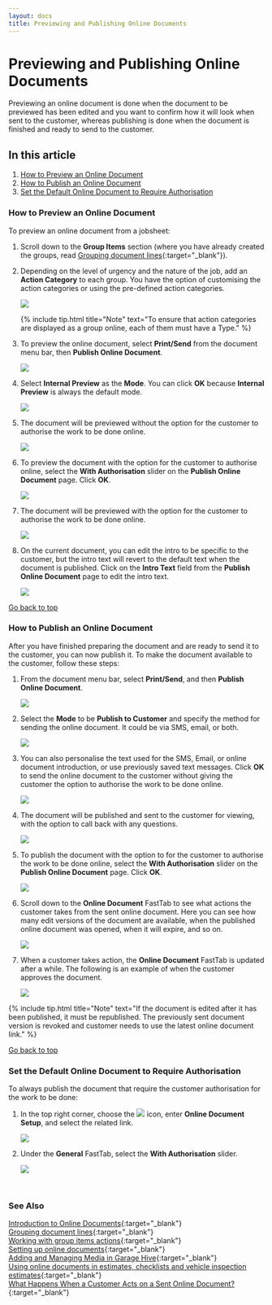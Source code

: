 ```yaml
---
layout: docs
title: Previewing and Publishing Online Documents
---
```


<a name="top"></a>

# Previewing and Publishing Online Documents 

Previewing an online document is done when the document to be previewed has been edited and you want to confirm how it will look when sent to the customer, whereas publishing is done when the document is finished and ready to send to the customer.

## In this article

1. [How to Preview an Online Document](#how-to-preview-an-online-document)
2. [How to Publish an Online Document](#how-to-publish-an-online-document)
3. [Set the Default Online Document to Require Authorisation](#set-the-default-online-document-to-require-authorisation)

### How to Preview an Online Document
To preview an online document from a jobsheet:
1. Scroll down to the **Group Items** section (where you have already created the groups, read [Grouping document lines](garagehive-group-items-grouping-document-lines.html){:target="_blank"}).
2. Depending on the level of urgency and the nature of the job, add an **Action Category** to each group. You have the option of customising the action categories or using the pre-defined action categories.

   ![](media/garagehive-online-documents-previewing1.gif)

   {% include tip.html title="Note" text="To ensure that action categories are displayed as a group online, each of them must have a Type." %}

3. To preview the online document, select **Print/Send** from the document menu bar, then **Publish Online Document**. 

   ![](media/garagehive-online-documents-previewing2.png)

4. Select **Internal Preview** as the **Mode**. You can click **OK** because **Internal Preview** is always the default mode.

   ![](media/garagehive-online-documents-previewing3.png)

5. The document will be previewed without the option for the customer to authorise the work to be done online.

   ![](media/garagehive-online-documents-previewing4.png)

6. To preview the document with the option for the customer to authorise online, select the **With Authorisation** slider on the **Publish Online Document** page. Click **OK**.

   ![](media/garagehive-online-documents-previewing5.png)

7. The document will be previewed with the option for the customer to authorise the work to be done online.

   ![](media/garagehive-online-documents-previewing6.png)

8. On the current document, you can edit the intro to be specific to the customer, but the intro text will revert to the default text when the document is published. Click on the **Intro Text** field from the **Publish Online Document** page to edit the intro text.

   ![](media/garagehive-online-documents-previewing7.png)

[Go back to top](#top)

### How to Publish an Online Document
After you have finished preparing the document and are ready to send it to the customer, you can now publish it. To make the document available to the customer, follow these steps:
1. From the document menu bar, select **Print/Send**, and then **Publish Online Document**.

   ![](media/garagehive-online-documents-publishing1.png)

2. Select the **Mode** to be **Publish to Customer** and specify the method for sending the online document. It could be via SMS, email, or both.

   ![](media/garagehive-online-documents-publishing2.png)

3. You can also personalise the text used for the SMS, Email, or online document introduction, or use previously saved text messages. Click **OK** to send the online document to the customer without giving the customer the option to authorise the work to be done online.

   ![](media/garagehive-online-documentspublishing3.png)

4. The document will be published and sent to the customer for viewing, with the option to call back with any questions.

   ![](media/garagehive-online-documentspublishing4.png)

5. To publish the document with the option to for the customer to authorise the work to be done online, select the **With Authorisation** slider on the **Publish Online Document** page. Click **OK**.

   ![](media/garagehive-online-documentspublishing5.png)

6. Scroll down to the **Online Document** FastTab to see what actions the customer takes from the sent online document. Here you can see how many edit versions of the document are available, when the published online document was opened, when it will expire, and so on.

   ![](media/garagehive-online-documents-publishing6.gif)

7. When a customer takes action, the **Online Document** FastTab is updated after a while. The following is an example of when the customer approves the document.

   ![](media/garagehive-online-documents-publishing7.png)


{% include tip.html title="Note" text="If the document is edited after it has been published, it must be republished. The previously sent document version is revoked and customer needs to use the latest online document link." %}

[Go back to top](#top)

### Set the Default Online Document to Require Authorisation
To always publish the document that require the customer authorisation for the work to be done:
1. In the top right corner, choose the ![](media/search_icon.png) icon, enter **Online Document Setup**, and select the related link.

   ![](media/garagehive-online-documents-default-authorisation1.png)

2. Under the **General** FastTab, select the **With Authorisation** slider.

   ![](media/garagehive-online-documents-default-authorisation2.png)


<br>

### **See Also**

[Introduction to Online Documents](garagehive-online-documents-introduction.html){:target="_blank"} \
[Grouping document lines](garagehive-group-items-grouping-document-lines.html){:target="_blank"} \
[Working with group items actions](garagehive-group-items-working-with-group-items-actions.html){:target="_blank"} \
[Setting up online documents](garagehive-online-documents-setting-up-online-documents.html){:target="_blank"} \
[Adding and Managing Media in Garage Hive](garagehive-online-documents-adding-and-managing-media.html){:target="_blank"} \
[Using online documents in estimates, checklists and vehicle inspection estimates](garagehive-online-documents-using-online-documents-in-estimates-checklists-and-vehicle-inspection-estimates.html){:target="_blank"} \
[What Happens When a Customer Acts on a Sent Online Document?](garagehive-online-documents-what-happens-for-customers-actions.html){:target="_blank"}
